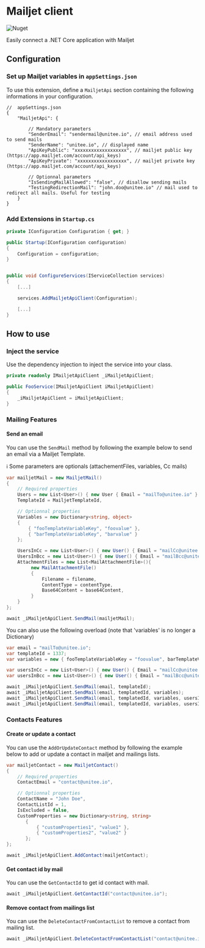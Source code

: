 # Mailjet client

![Nuget](https://img.shields.io/nuget/v/Unitee.MailjetApiClient.ApiClient)

Easily connect a .NET Core application with Mailjet

## Configuration

### Set up Mailjet variables in `appSettings.json`

To use this extension, define a `MailjetApi` section containing the following informations in your configuration. 

```
//  appSettings.json
{
    "MailjetApi": {
        
        // Mandatory parameters
        "SenderEmail": "sendermail@unitee.io", // email address used to send mails
        "SenderName": "unitee.io", // displayed name
        "ApiKeyPublic": "xxxxxxxxxxxxxxxxxxx", // mailjet public key (https://app.mailjet.com/account/api_keys)
        "ApiKeyPrivate": "xxxxxxxxxxxxxxxxxx", // mailjet private key (https://app.mailjet.com/account/api_keys)
        
        // Optionnal parameters
        "IsSendingMailAllowed": "false", // disallow sending mails
        "TestingRedirectionMail": "john.doo@unitee.io" // mail used to redirect all mails. Useful for testing 
    }
}
```

### Add Extensions in `Startup.cs`

```cs
private IConfiguration Configuration { get; }

public Startup(IConfiguration configuration)
{
    Configuration = configuration;
}


public void ConfigureServices(IServiceCollection services)
{
    [...]

    services.AddMailjetApiClient(Configuration);

    [...]
}
``` 

## How to use

### Inject the service

Use the dependency injection to inject the service into your class.

```cs
private readonly IMailjetApiClient _iMailjetApiClient;

public FooService(IMailjetApiClient iMailjetApiClient)
{
    _iMailjetApiClient = iMailjetApiClient;
}
``` 

### Mailing Features
#### Send an email

You can use the `SendMail` method by following the example below to send an email via a Mailjet Template.

:information_source: Some parameters are optionals (attachementFiles, variables, Cc mails)

```cs
var mailjetMail = new MailjetMail()
{
    // Required properties
    Users = new List<User>() { new User { Email = "mailTo@unitee.io" } },
    TemplateId = MailjetTemplateId,

    // Optionnal properties
    Variables = new Dictionary<string, object>
    {
        { "fooTemplateVariableKey", "foovalue" },
        { "barTemplateVariableKey", "barvalue" }
    };

    UsersInCc = new List<User>() { new User() { Email = "mailCc@unitee.io" } },
    UsersInBcc = new List<User>() { new User() { Email = "mailBcc@unitee.io" } },
    AttachmentFiles = new List<MailAttachmentFile>(){
         new MailAttachmentFile()
         {
             Filename = filename,
             ContentType = contentType,
             Base64Content = base64Content,
         }
    }
};

await _iMailjetApiClient.SendMail(mailjetMail);
```

You can also use the following overload (note that 'variables' is no longer a Dictionary)

```cs
var email = "mailTo@unitee.io";
var templateId = 1337;
var variables = new { fooTemplateVariableKey = "foovalue", barTemplateVariableKey = "barvalue" };

var usersInCc = new List<User>() { new User() { Email = "mailCc@unitee.io" } };
var usersInBcc = new List<User>() { new User() { Email = "mailBcc@unitee.io" } };

await _iMailjetApiClient.SendMail(email, templateId);
await _iMailjetApiClient.SendMail(email, templatedId, variables);
await _iMailjetApiClient.SendMail(email, templatedId, variables, usersInCc);
await _iMailjetApiClient.SendMail(email, templatedId, variables, usersInCc, usersInBcc);
```
    
### Contacts Features
#### Create or update a contact 

You can use the `AddOrUpdateContact` method by following the example below to add or update a contact in mailjet and mailings lists.

```cs
var mailjetContact = new MailjetContact()
{
    // Required properties
    ContactEmail = "contact@unitee.io",

    // Optionnal properties
    ContactName = "John Doe",
    ContactListId = 1,
    IsExcluded = false,
    CustomProperties = new Dictionary<string, string>
       {
           { "customProperties1", "value1" },
           { "customProperties2", "value2" }
       };
};

await _iMailjetApiClient.AddContact(mailjetContact);
```

#### Get contact id by mail

You can use the `GetContactId` to get id contact with mail.

```cs
await _iMailjetApiClient.GetContactId("contact@unitee.io");
```
#### Remove contact from mailings list

You can use the `DeleteContactFromContactList` to remove a contact from mailing list.

```cs
await _iMailjetApiClient.DeleteContactFromContactList("contact@unitee.io", "idMailingList");
```
